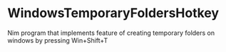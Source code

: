 # WindowsTemporaryFoldersHotkey
Nim program that implements feature of creating temporary folders on windows by pressing Win+Shift+T
